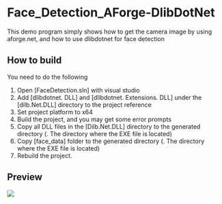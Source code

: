 # Face_Detection_AForge-DlibDotNet
This demo program simply shows how to get the camera image by using aforge.net, and how to use dlibdotnet for face detection

## How to build
You need to do the following</br>
1. Open [FaceDetection.sln] with visual studio
2. Add [dlibdotnet. DLL] and [dlibdotnet. Extensions. DLL] under the [dilb.Net.DLL\] directory to the project reference
3. Set project platform to x64
4. Build the project, and you may get some error prompts
5. Copy all DLL files in the [Dilb.Net.DLL\] directory to the generated directory (. The directory where the EXE file is located)
6. Copy [face_data] folder to the generated directory (. The directory where the EXE file is located)
7. Rebuild the project.

## Preview
<img src=https://github.com/RainkLH/Face_Detection_AForge-DlibDotNet/blob/master/Preview.gif?/>
